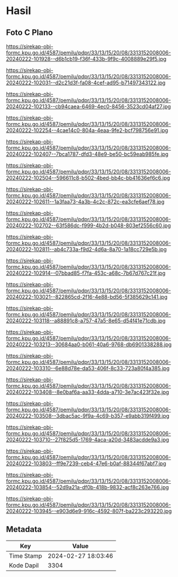 # Hasil

## Foto C Plano

https://sirekap-obj-formc.kpu.go.id/4587/pemilu/pdpr/33/13/15/20/08/3313152008006-20240222-101928--d6b1cb19-f36f-433b-9f9c-4008889e29f5.jpg

https://sirekap-obj-formc.kpu.go.id/4587/pemilu/pdpr/33/13/15/20/08/3313152008006-20240222-102031--d2c21d3f-fa08-4cef-ad95-b71497343122.jpg

https://sirekap-obj-formc.kpu.go.id/4587/pemilu/pdpr/33/13/15/20/08/3313152008006-20240222-102133--cb94caea-6469-4ec0-8456-3523cd04af27.jpg

https://sirekap-obj-formc.kpu.go.id/4587/pemilu/pdpr/33/13/15/20/08/3313152008006-20240222-102254--4cae14c0-804a-4eaa-9fe2-bcf798756e91.jpg

https://sirekap-obj-formc.kpu.go.id/4587/pemilu/pdpr/33/13/15/20/08/3313152008006-20240222-102407--7bca1787-dfd3-48e9-be50-bc59eab985fe.jpg

https://sirekap-obj-formc.kpu.go.id/4587/pemilu/pdpr/33/13/15/20/08/3313152008006-20240222-102504--596611c8-b502-4bed-bb4c-bb41636ef6c6.jpg

https://sirekap-obj-formc.kpu.go.id/4587/pemilu/pdpr/33/13/15/20/08/3313152008006-20240222-102611--1a3faa73-4a3b-4c2c-872c-ea3cfe6aef78.jpg

https://sirekap-obj-formc.kpu.go.id/4587/pemilu/pdpr/33/13/15/20/08/3313152008006-20240222-102702--63f586dc-f999-4b2d-b048-803ef2556c60.jpg

https://sirekap-obj-formc.kpu.go.id/4587/pemilu/pdpr/33/13/15/20/08/3313152008006-20240222-102811--ab4c733a-f9d2-4d6a-8a70-1a18cc729e5b.jpg

https://sirekap-obj-formc.kpu.go.id/4587/pemilu/pdpr/33/13/15/20/08/3313152008006-20240222-102914--07bbad85-f7fa-453c-a68c-7b67d767c21f.jpg

https://sirekap-obj-formc.kpu.go.id/4587/pemilu/pdpr/33/13/15/20/08/3313152008006-20240222-103021--822865cd-2f16-4e88-bd56-5f385629c141.jpg

https://sirekap-obj-formc.kpu.go.id/4587/pemilu/pdpr/33/13/15/20/08/3313152008006-20240222-103118--a88891c8-a757-47a5-8e65-d54f41e71cdb.jpg

https://sirekap-obj-formc.kpu.go.id/4587/pemilu/pdpr/33/13/15/20/08/3313152008006-20240222-103213--30684aa0-b061-40a6-9768-db6901338288.jpg

https://sirekap-obj-formc.kpu.go.id/4587/pemilu/pdpr/33/13/15/20/08/3313152008006-20240222-103310--6e88d78e-da53-406f-8c33-723a80f4a385.jpg

https://sirekap-obj-formc.kpu.go.id/4587/pemilu/pdpr/33/13/15/20/08/3313152008006-20240222-103408--8e0baf6a-aa33-4dda-a710-3e7ac423f32e.jpg

https://sirekap-obj-formc.kpu.go.id/4587/pemilu/pdpr/33/13/15/20/08/3313152008006-20240222-103508--3dbac5ac-9f9a-4c69-b357-e9abb319f499.jpg

https://sirekap-obj-formc.kpu.go.id/4587/pemilu/pdpr/33/13/15/20/08/3313152008006-20240222-103710--27f825d5-1769-4aca-a20d-3483acdde9a3.jpg

https://sirekap-obj-formc.kpu.go.id/4587/pemilu/pdpr/33/13/15/20/08/3313152008006-20240222-103803--ff9e7239-ceb4-47e6-b0af-88344f67abf7.jpg

https://sirekap-obj-formc.kpu.go.id/4587/pemilu/pdpr/33/13/15/20/08/3313152008006-20240222-103854--52d9a21a-df0b-418b-9832-acf8c263e766.jpg

https://sirekap-obj-formc.kpu.go.id/4587/pemilu/pdpr/33/13/15/20/08/3313152008006-20240222-103945--e903d6e9-916c-4592-807f-ba223c293220.jpg


## Metadata

| Key        | Value               |
| ---------- | ------------------- |
| Time Stamp | 2024-02-27 18:03:46 |
| Kode Dapil | 3304                |



